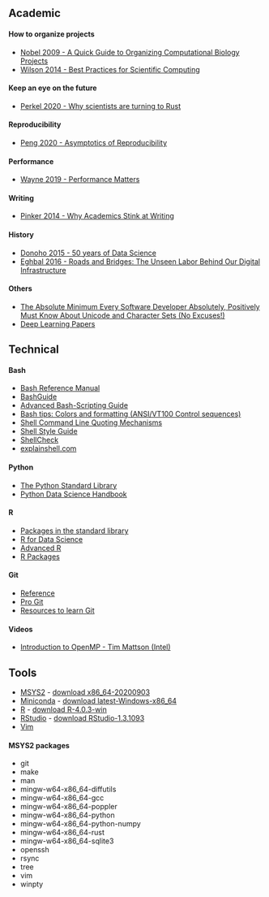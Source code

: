 ## Academic

#### How to organize projects
- [Nobel 2009 - A Quick Guide to Organizing Computational Biology Projects](https://doi.org/10.1371/journal.pcbi.1000424)  
- [Wilson 2014 - Best Practices for Scientific Computing](https://journals.plos.org/plosbiology/article?id=10.1371/journal.pbio.1001745)  

#### Keep an eye on the future
- [Perkel 2020 - Why scientists are turning to Rust](https://www.nature.com/articles/d41586-020-03382-2)  

#### Reproducibility
- [Peng 2020 - Asymptotics of Reproducibility](https://simplystatistics.org/2020/04/30/asymptotics-of-reproducibility/)  

#### Performance
- [Wayne 2019 - Performance Matters](https://www.hillelwayne.com/post/performance-matters/)  

#### Writing
- [Pinker 2014 - Why Academics Stink at Writing](https://stevenpinker.com/files/pinker/files/why_academics_stink_at_writing.pdf)  

#### History
- [Donoho 2015 - 50 years of Data Science](https://courses.csail.mit.edu/18.337/2015/docs/50YearsDataScience.pdf)  
- [Eghbal 2016 - Roads and Bridges: The Unseen Labor Behind Our Digital Infrastructure](https://www.fordfoundation.org/media/2976/roads-and-bridges-the-unseen-labor-behind-our-digital-infrastructure.pdf)  

#### Others
- [The Absolute Minimum Every Software Developer Absolutely, Positively Must Know About Unicode and Character Sets (No Excuses!)](https://www.joelonsoftware.com/2003/10/08/the-absolute-minimum-every-software-developer-absolutely-positively-must-know-about-unicode-and-character-sets-no-excuses/)  
- [Deep Learning Papers](https://github.com/terryum/awesome-deep-learning-papers)  



## Technical

#### Bash
- [Bash Reference Manual](http://www.gnu.org/savannah-checkouts/gnu/bash/manual/bash.html)  
- [BashGuide](http://mywiki.wooledge.org/BashGuide)  
- [Advanced Bash-Scripting Guide](http://www6.uniovi.es/LDP/LDP/abs/html/abs-guide.html)  
- [Bash tips: Colors and formatting (ANSI/VT100 Control sequences)](https://misc.flogisoft.com/bash/tip_colors_and_formatting)  
- [Shell Command Line Quoting Mechanisms](http://teaching.idallen.com/cst8207/13w/notes/440_quotes.html)  
- [Shell Style Guide](https://google.github.io/styleguide/shellguide.html)  
- [ShellCheck](https://www.shellcheck.net/)  
- [explainshell.com](https://explainshell.com/)  

#### Python
- [The Python Standard Library](https://docs.python.org/3/library/)  
- [Python Data Science Handbook](https://jakevdp.github.io/PythonDataScienceHandbook/)  

#### R
- [Packages in the standard library](https://stat.ethz.ch/R-manual/R-devel/doc/html/packages.html)  
- [R for Data Science](https://r4ds.had.co.nz/index.html)  
- [Advanced R](https://adv-r.hadley.nz/)  
- [R Packages](https://r-pkgs.org/)  

#### Git
- [Reference](https://www.git-scm.com/docs)  
- [Pro Git](https://git-scm.com/book/en/v2)  
- [Resources to learn Git](http://try.github.io/)  

#### Videos
- [Introduction to OpenMP - Tim Mattson (Intel)](https://www.youtube.com/playlist?list=PLLX-Q6B8xqZ8n8bwjGdzBJ25X2utwnoEG)  



## Tools
- [MSYS2](https://www.msys2.org/) - [download x86_64-20200903](http://repo.msys2.org/distrib/x86_64/msys2-base-x86_64-20200903.tar.xz)  
- [Miniconda](https://docs.conda.io/en/latest/miniconda.html) - [download latest-Windows-x86_64](https://repo.anaconda.com/miniconda/Miniconda3-latest-Windows-x86_64.exe)  
- [R](https://www.r-project.org/) - [download R-4.0.3-win](https://cran.r-project.org/bin/windows/base/R-4.0.3-win.exe)  
- [RStudio](https://rstudio.com/) - [download RStudio-1.3.1093](https://download1.rstudio.org/desktop/windows/RStudio-1.3.1093.zip)  
- [Vim](https://www.vim.org/)  

#### MSYS2 packages
- git
- make
- man
- mingw-w64-x86_64-diffutils
- mingw-w64-x86_64-gcc
- mingw-w64-x86_64-poppler
- mingw-w64-x86_64-python
- mingw-w64-x86_64-python-numpy
- mingw-w64-x86_64-rust
- mingw-w64-x86_64-sqlite3
- openssh
- rsync
- tree
- vim
- winpty
